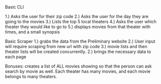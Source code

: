 Basic CLI

1.) Asks the user for their zip code
2.) Asks the user for the day they are going to the movies
3.) Lists the top 5 local theaters
4.) Asks the user which theater they would like to go to
5.) displays movies from that theater with times, and a small synopsis

Basic Scraper
1.) grabs the data from the Preliminary website
2.) User input will require scraping from new url with zip code
3.) movie lists and then theater lists will be created concurrently.
2.) brings the necessary data to each page

Bonuses: creates a list of ALL movies showing so that the person can ask search by movie as well.
Each theater has many movies, and each movie belongs to many theaters.

